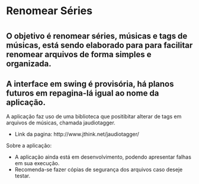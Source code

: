 ﻿<h1>Renomear Séries<h1>

<h2> O objetivo é renomear séries, músicas e tags de músicas,  está sendo elaborado para para facilitar renomear arquivos de forma simples e organizada.</h2>

<h2>A interface em swing é provisória, há planos futuros em repagina-lá igual ao nome da aplicação.</h2>

A aplicação faz uso de uma biblioteca que positibitar alterar de tags em arquivos de músicas, chamada jaudiotagger.
<ul>
<li>Link da pagina: http://www.jthink.net/jaudiotagger/</li>
</ul>

Sobre a aplicação:
<ul>
<li>A aplicação ainda está em desenvolvimento, podendo apresentar falhas em sua execução.</li>
<li>Recomenda-se fazer cópias de segurança dos arquivos caso deseje testar.</li>
</ul>